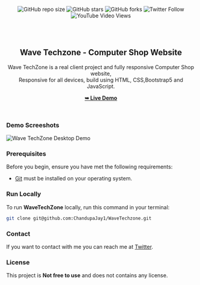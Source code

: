 <div align="center">
  
![GitHub repo size](https://img.shields.io/github/repo-size/ChandupaJay1/WaveTechzone)
![GitHub stars](https://img.shields.io/github/stars/ChandupaJay1/WaveTechzone?style=social)
![GitHub forks](https://img.shields.io/github/forks/ChandupaJay1/WaveTechzone?style=social)
![Twitter Follow](https://img.shields.io/twitter/follow/YOUR_TWITTER_USERNAME?style=social)
![YouTube Video Views](https://img.shields.io/youtube/views/YOUR_VIDEO_ID?style=social)

  <br />
  <br />

  <h2 align="center">Wave Techzone - Computer Shop Website</h2>

  Wave TechZone is a real client project and fully responsive Computer Shop website, <br />Responsive for all devices, build using HTML, CSS,Bootstrap5 and JavaScript.

  <a href="http://wavetechzone.free.nf/"><strong>➥ Live Demo</strong></a>

</div>

<br />

### Demo Screeshots

![Wave TechZone Desktop Demo](./readme-image/desktop.png "Desktop Demo")

### Prerequisites

Before you begin, ensure you have met the following requirements:

* [Git](https://git-scm.com/downloads "Download Git") must be installed on your operating system.

### Run Locally

To run **WaveTechZone** locally, run this command in your terminal:

```bash
git clone git@github.com:ChandupaJay1/WaveTechzone.git
```

### Contact

If you want to contact with me you can reach me at [Twitter](https://www.twitter.com/#).

### License

This project is **Not free to use** and does not contains any license.
